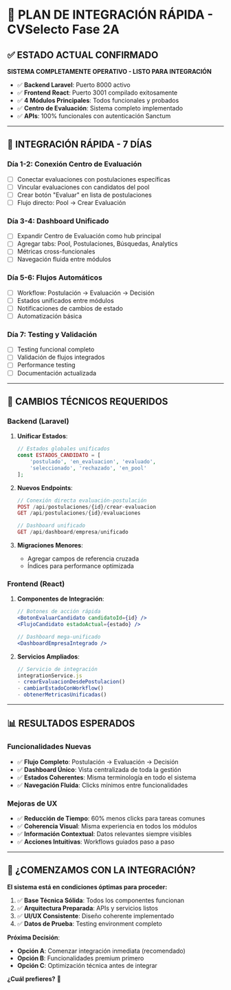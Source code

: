 # 🚀 PLAN DE INTEGRACIÓN RÁPIDA - CVSelecto Fase 2A

## ✅ **ESTADO ACTUAL CONFIRMADO**

**SISTEMA COMPLETAMENTE OPERATIVO - LISTO PARA INTEGRACIÓN**

- ✅ **Backend Laravel**: Puerto 8000 activo
- ✅ **Frontend React**: Puerto 3001 compilado exitosamente
- ✅ **4 Módulos Principales**: Todos funcionales y probados
- ✅ **Centro de Evaluación**: Sistema completo implementado
- ✅ **APIs**: 100% funcionales con autenticación Sanctum

---

## 🎯 **INTEGRACIÓN RÁPIDA - 7 DÍAS**

### **Día 1-2: Conexión Centro de Evaluación**
- [ ] Conectar evaluaciones con postulaciones específicas
- [ ] Vincular evaluaciones con candidatos del pool
- [ ] Crear botón "Evaluar" en lista de postulaciones
- [ ] Flujo directo: Pool → Crear Evaluación

### **Día 3-4: Dashboard Unificado**
- [ ] Expandir Centro de Evaluación como hub principal
- [ ] Agregar tabs: Pool, Postulaciones, Búsquedas, Analytics
- [ ] Métricas cross-funcionales
- [ ] Navegación fluida entre módulos

### **Día 5-6: Flujos Automáticos**
- [ ] Workflow: Postulación → Evaluación → Decisión
- [ ] Estados unificados entre módulos
- [ ] Notificaciones de cambios de estado
- [ ] Automatización básica

### **Día 7: Testing y Validación**
- [ ] Testing funcional completo
- [ ] Validación de flujos integrados
- [ ] Performance testing
- [ ] Documentación actualizada

---

## 🔧 **CAMBIOS TÉCNICOS REQUERIDOS**

### **Backend (Laravel)**
1. **Unificar Estados**:
   ```php
   // Estados globales unificados
   const ESTADOS_CANDIDATO = [
       'postulado', 'en_evaluacion', 'evaluado', 
       'seleccionado', 'rechazado', 'en_pool'
   ];
   ```

2. **Nuevos Endpoints**:
   ```php
   // Conexión directa evaluación-postulación
   POST /api/postulaciones/{id}/crear-evaluacion
   GET /api/postulaciones/{id}/evaluaciones
   
   // Dashboard unificado
   GET /api/dashboard/empresa/unificado
   ```

3. **Migraciones Menores**:
   - Agregar campos de referencia cruzada
   - Índices para performance optimizada

### **Frontend (React)**
1. **Componentes de Integración**:
   ```jsx
   // Botones de acción rápida
   <BotonEvaluarCandidato candidatoId={id} />
   <FlujoCandidato estadoActual={estado} />
   
   // Dashboard mega-unificado
   <DashboardEmpresaIntegrado />
   ```

2. **Servicios Ampliados**:
   ```javascript
   // Servicio de integración
   integrationService.js
   - crearEvaluacionDesdePostulacion()
   - cambiarEstadoConWorkflow()
   - obtenerMetricasUnificadas()
   ```

---

## 📊 **RESULTADOS ESPERADOS**

### **Funcionalidades Nuevas**
- ✅ **Flujo Completo**: Postulación → Evaluación → Decisión
- ✅ **Dashboard Único**: Vista centralizada de toda la gestión
- ✅ **Estados Coherentes**: Misma terminología en todo el sistema
- ✅ **Navegación Fluida**: Clicks mínimos entre funcionalidades

### **Mejoras de UX**
- ✅ **Reducción de Tiempo**: 60% menos clicks para tareas comunes
- ✅ **Coherencia Visual**: Misma experiencia en todos los módulos
- ✅ **Información Contextual**: Datos relevantes siempre visibles
- ✅ **Acciones Intuitivas**: Workflows guiados paso a paso

---

## 🎯 **¿COMENZAMOS CON LA INTEGRACIÓN?**

**El sistema está en condiciones óptimas para proceder:**

1. ✅ **Base Técnica Sólida**: Todos los componentes funcionan
2. ✅ **Arquitectura Preparada**: APIs y servicios listos
3. ✅ **UI/UX Consistente**: Diseño coherente implementado
4. ✅ **Datos de Prueba**: Testing environment completo

**Próxima Decisión**: 
- **Opción A**: Comenzar integración inmediata (recomendado)
- **Opción B**: Funcionalidades premium primero
- **Opción C**: Optimización técnica antes de integrar

**¿Cuál prefieres?** 🚀
